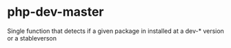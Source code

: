 # php-dev-master
Single function that detects if a given package in installed at a dev-* version or a stableverson

